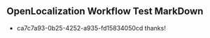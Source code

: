 ## OpenLocalization Workflow Test MarkDown
* ca7c7a93-0b25-4252-a935-fd15834050cd 
thanks!<!--HONumber=Mar16_HO4-->
